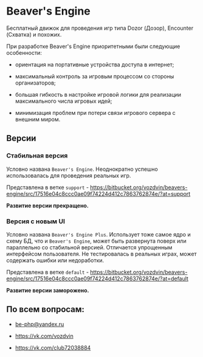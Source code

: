 # Beaver's Engine

Бесплатный движок для проведения игр типа Dozor (Дозор), Encounter (Схватка) и похожих.

При разработке Beaver's Engine приоритетными были следующие особенности:

- ориентация на портативные устройства доступа в интернет;

- максимальный контроль за игровым процессом со стороны организаторов;

- большая гибкость в настройке игровой логики для реализации максимального числа игровых идей;

- минимизация проблем при потери связи игрового сервера с внешним миром.

## Версии

### Стабильная версия

Условно названа ```Beaver's Engine```. Неоднократно успешно использовалась для проведения реальных игр.

Представлена в ветке ```support``` - https://bitbucket.org/vozdvin/beavers-engine/src/17516e04c8ccc0ae09f74224d412c7863762874e/?at=support

__Развитие версии прекращено.__

### Версия с новым UI

Условно названа ```Beaver's Engine Plus```. Использует тоже самое ядро и схему БД, что и ```Beaver's Engine```, может быть развернута поверх или параллельно со стабильной версией. Отличается упрощенным интерфейсом пользователя. Не тестировалась в реальных играх, может содержать ошибки или недоработки.

Представлена в ветке ```default``` - https://bitbucket.org/vozdvin/beavers-engine/src/17516e04c8ccc0ae09f74224d412c7863762874e/?at=default

__Развитие версии заморожено.__

## По всем вопросам:

- be-php@yandex.ru

- https://vk.com/vozdvin

- https://vk.com/club72038884